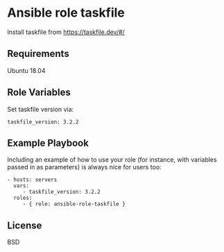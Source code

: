 Ansible role taskfile
=========

Install taskfile from https://taskfile.dev/#/

Requirements
--------------
Ubuntu 18.04

Role Variables
--------------
Set taskfile version via:
    
    taskfile_version: 3.2.2


Example Playbook
----------------

Including an example of how to use your role (for instance, with variables passed in as parameters) is always nice for users too:

    - hosts: servers
      vars:
         - taskfile_version: 3.2.2
      roles:
         - { role: ansible-role-taskfile }

License
-------

BSD

